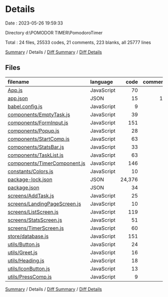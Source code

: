 # Details

Date : 2023-05-26 19:59:33

Directory d:\\POMODOR TIMER\\PomodoroTimer

Total : 24 files,  25533 codes, 21 comments, 223 blanks, all 25777 lines

[Summary](results.md) / Details / [Diff Summary](diff.md) / [Diff Details](diff-details.md)

## Files
| filename | language | code | comment | blank | total |
| :--- | :--- | ---: | ---: | ---: | ---: |
| [App.js](/App.js) | JavaScript | 70 | 0 | 19 | 89 |
| [app.json](/app.json) | JSON | 15 | 16 | 0 | 31 |
| [babel.config.js](/babel.config.js) | JavaScript | 9 | 0 | 1 | 10 |
| [components/EmptyTask.js](/components/EmptyTask.js) | JavaScript | 39 | 0 | 2 | 41 |
| [components/FormInput.js](/components/FormInput.js) | JavaScript | 151 | 4 | 27 | 182 |
| [components/Popup.js](/components/Popup.js) | JavaScript | 28 | 0 | 4 | 32 |
| [components/StartComp.js](/components/StartComp.js) | JavaScript | 63 | 0 | 7 | 70 |
| [components/StatsBar.js](/components/StatsBar.js) | JavaScript | 33 | 0 | 2 | 35 |
| [components/TaskList.js](/components/TaskList.js) | JavaScript | 63 | 0 | 6 | 69 |
| [components/TimerComponent.js](/components/TimerComponent.js) | JavaScript | 146 | 0 | 47 | 193 |
| [constants/Colors.js](/constants/Colors.js) | JavaScript | 10 | 1 | 1 | 12 |
| [package-lock.json](/package-lock.json) | JSON | 24,376 | 0 | 1 | 24,377 |
| [package.json](/package.json) | JSON | 34 | 0 | 1 | 35 |
| [screens/AddTask.js](/screens/AddTask.js) | JavaScript | 25 | 0 | 5 | 30 |
| [screens/LandingPageScreen.js](/screens/LandingPageScreen.js) | JavaScript | 10 | 0 | 3 | 13 |
| [screens/ListScreen.js](/screens/ListScreen.js) | JavaScript | 119 | 0 | 29 | 148 |
| [screens/StatsScreen.js](/screens/StatsScreen.js) | JavaScript | 51 | 0 | 17 | 68 |
| [screens/TimerScreen.js](/screens/TimerScreen.js) | JavaScript | 60 | 0 | 14 | 74 |
| [store/database.js](/store/database.js) | JavaScript | 151 | 0 | 29 | 180 |
| [utils/Button.js](/utils/Button.js) | JavaScript | 24 | 0 | 2 | 26 |
| [utils/Greet.js](/utils/Greet.js) | JavaScript | 16 | 0 | 2 | 18 |
| [utils/Heading.js](/utils/Heading.js) | JavaScript | 18 | 0 | 2 | 20 |
| [utils/IconButton.js](/utils/IconButton.js) | JavaScript | 13 | 0 | 1 | 14 |
| [utils/PressComp.js](/utils/PressComp.js) | JavaScript | 9 | 0 | 1 | 10 |

[Summary](results.md) / Details / [Diff Summary](diff.md) / [Diff Details](diff-details.md)